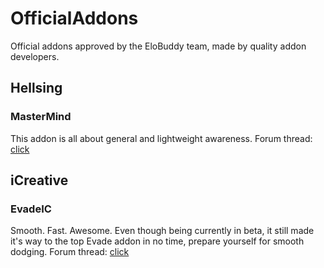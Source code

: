 # OfficialAddons
Official addons approved by the EloBuddy team, made by quality addon developers.

## Hellsing
### MasterMind
This addon is all about general and lightweight awareness.
Forum thread: [click](https://www.elobuddy.net/topic/14664-/)

## iCreative
### EvadeIC
Smooth. Fast. Awesome.
Even though being currently in beta, it still made it's way to the top Evade addon in no time, prepare yourself for smooth dodging.
Forum thread: [click](https://www.elobuddy.net/topic/19964-/)
